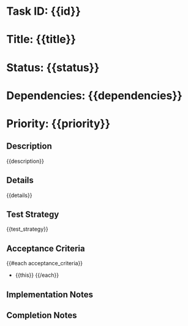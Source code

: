 # Task ID: {{id}}
# Title: {{title}}
# Status: {{status}}
# Dependencies: {{dependencies}}
# Priority: {{priority}}

## Description
{{description}}

## Details
{{details}}

## Test Strategy
{{test_strategy}}

## Acceptance Criteria
{{#each acceptance_criteria}}
- {{this}}
{{/each}}

## Implementation Notes
<!-- Add implementation notes as you work on the task -->

## Completion Notes
<!-- Add notes about the final implementation when marking as done -->
